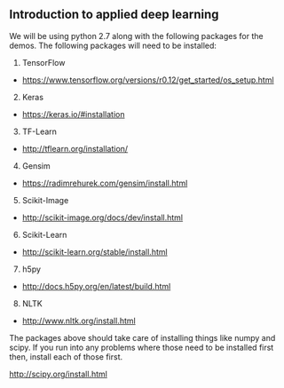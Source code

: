 ## Introduction to applied deep learning

We will be using python 2.7 along with the following packages for the demos. The following packages will need to be installed:

1. TensorFlow
  * https://www.tensorflow.org/versions/r0.12/get_started/os_setup.html
2. Keras
  * https://keras.io/#installation
3. TF-Learn
  * http://tflearn.org/installation/
4. Gensim
  * https://radimrehurek.com/gensim/install.html
5. Scikit-Image
  * http://scikit-image.org/docs/dev/install.html
6. Scikit-Learn
  * http://scikit-learn.org/stable/install.html
7. h5py
  * http://docs.h5py.org/en/latest/build.html
8. NLTK
  * http://www.nltk.org/install.html

The packages above should take care of installing things like numpy and scipy. If you run into any problems where those need to be installed first then, install each of those first.

http://scipy.org/install.html

